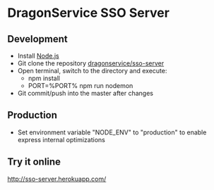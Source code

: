 # DragonService SSO Server

## Development
- Install [Node.js](http://nodejs.org/)
- Git clone the repository [dragonservice/sso-server](https://github.com/dragonservice/sso-server.git)
- Open terminal, switch to the directory and execute:
  - npm install
  - PORT=%PORT% npm run nodemon
- Git commit/push into the master after changes

## Production
- Set environment variable "NODE_ENV" to "production" to enable express internal optimizations

## Try it online
http://sso-server.herokuapp.com/
